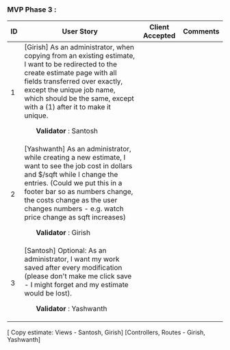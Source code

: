 ### MVP Phase 3 : 


| ID | User Story | Client Accepted | Comments |
|--|--|--|--|
| 1| [Girish] As an administrator, when copying from an existing estimate, I want to be redirected to the create estimate page with all fields transferred over exactly, except the unique job name, which should be the same, except with a (1) after it to make it unique.<ul>**Validator** : Santosh </ul> | | |
| 2 |[Yashwanth] As an administrator, while creating a new estimate, I want to see the job cost in dollars and $/sqft while I change the entries. (Could we put this in a footer bar so as numbers change, the costs change as the user changes numbers - e.g. watch price change as sqft increases)<ul>**Validator** : Girish | | |
| 3 |[Santosh] Optional: As an administrator, I want my work saved after every modification (please don't make me click save - I might forget and my estimate would be lost).<ul>**Validator** : Yashwanth </ul>| | |

[ Copy estimate: Views - Santosh, Girish] [Controllers, Routes - Girish, Yashwanth] 
